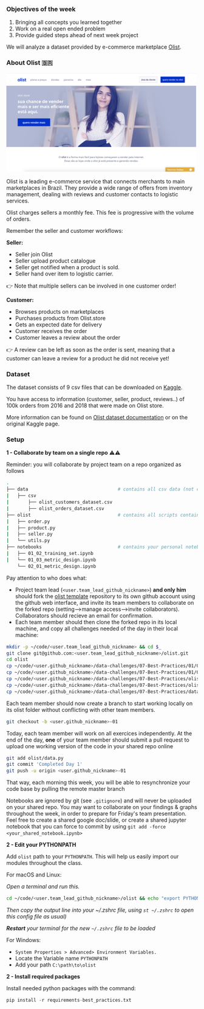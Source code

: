 ### Objectives of the week

1. Bringing all concepts you learned together
1. Work on a real open ended problem
1. Provide guided steps ahead of next week project

We will analyze a dataset provided by e-commerce marketplace [Olist](https://www.olist.com).

### About Olist 🇧🇷

<img src="https://raw.githubusercontent.com/lewagon/data-images/master/best-practices/olist.png" width="500"/>

Olist is a leading e-commerce service that connects merchants to main marketplaces in Brazil. They provide a wide range of offers from inventory management, dealing with reviews and customer contacts to logistic services.

Olist charges sellers a monthly fee. This fee is progressive with the volume of orders.

Remember the seller and customer workflows:

**Seller:**

- Seller join Olist
- Seller upload product catalogue
- Seller get notified when a product is sold.
- Seller hand over item to logistic carrier.

👉 Note that multiple sellers can be involved in one customer order!

**Customer:**

- Browses products on marketplaces
- Purchases products from Olist.store
- Gets an expected date for delivery
- Customer receives the order
- Customer leaves a review about the order

👉 A review can be left as soon as the order is sent, meaning that a customer can leave a review for a product he did not receive yet!

### Dataset

The dataset consists of 9 csv files that can be downloaded on [Kaggle](https://www.kaggle.com/olistbr/brazilian-ecommerce).

You have access to information (customer, seller, product, reviews..) of 100k orders from 2016 and 2018 that were made on Olist store.

More information can be found on [Olist dataset documentation](https://github.com/lewagon/data-challenges/tree/master/07-Best-Practices/data) or on the original Kaggle page.


### Setup

**1 - Collaborate by team on a single repo** ⚠️⚠️

Reminder: you will collaborate by project team on a repo organized as follows

```bash
.
├── data                                 # contains all csv data (not comitted)
|   ├── csv
|       ├── olist_customers_dataset.csv
|       ├── olist_orders_dataset.csv
├── olist                                # contains all scripts contained in Python classes (comitted)
|   ├── order.py
|   ├── product.py
|   ├── seller.py
|   └── utils.py
├── notebooks                            # contains your personal notebooks (not comitted)
|   ├── 01_02_training_set.ipynb
|   └── 01_03_metric_design.ipynb
    └── 02_01_metric_design.ipynb
```

Pay attention to who does what:

- Project team lead (`<user.team_lead_github_nickname>`) **and only him** should fork the [olist template](https://github.com/lewagon/olist) repository to its own github account using the github web interface, and invite its team members to collaborate on the forked repo (setting-->manage access-->invite collaborators). Collaborators should recieve an email for confirmation.
- Each team member should then clone the forked repo in its local machine, and copy all challenges needed of the day in their local machine:

```bash
mkdir -p ~/code/<user.team_lead_github_nickname> && cd $_
git clone git@github.com:<user.team_lead_github_nickname>/olist.git
cd olist
cp ~/code/<user.github_nickname>/data-challenges/07-Best-Practices/01/02-Data-Cleaning/data_cleaning.ipynb notebooks/01_02_data_cleaning.ipynb
cp ~/code/<user.github_nickname>/data-challenges/07-Best-Practices/01/03-Metric-Design/metric_design.ipynb notebooks/01_03_metric_design.ipynb
cp ~/code/<user.github_nickname>/data-challenges/07-Best-Practices/olist/data.py olist/data.py
cp ~/code/<user.github_nickname>/data-challenges/07-Best-Practices/olist/README.md olist/README.md
cp ~/code/<user.github_nickname>/data-challenges/07-Best-Practices/data/README.md data/README.md
```

Each team member should now create a branch to start working locally on its olist folder without conflicting with other team members.

```bash
git checkout -b <user.github_nickname>-01
```

Today, each team member will work on all exercices independently. At the end of the day, **one** of your team member should submit a pull request to upload one working version of the code in your shared repo online

```bash
git add olist/data.py
git commit 'Completed Day 1'
git push -u origin <user.github_nickname>-01
```

That way, each morning this week, you will be able to resynchronize your code base by pulling the remote master branch

Notebooks are ignored by git (see `.gitignore`) and will never be uploaded on your shared repo. You may want to collaborate on your findings & graphs throughout the week, in order to prepare for Friday's team presentation. Feel free to create a shared google doc/slide, or create a shared jupyter notebook that you can force to commit by using `git add -force <your_shared_notebook.ipynb>`

**2 - Edit your PYTHONPATH**

Add `olist` path to your `PYTHONPATH`. This will help us easily import our modules throughout the class.

For macOS and Linux:

_Open a terminal and run this._

```bash
cd ~/code/<user.team_lead_github_nickname>/olist && echo "export PYTHONPATH=\"$(pwd):\$PYTHONPATH\""
```

_Then copy the output line into your ~/.zshrc file, using `st ~/.zshrc` to open this config file as usual)_

_**Restart** your terminal for the new `~/.zshrc` file to be loaded_


For Windows:

- `System Properties > Advanced> Environment Variables.`
- Locate the Variable name `PYTHONPATH`
- Add your path `C:\path\to\olist`

**2 - Install required packages**

Install needed python packages with the command:

```python
pip install -r requirements-best_practices.txt
```
